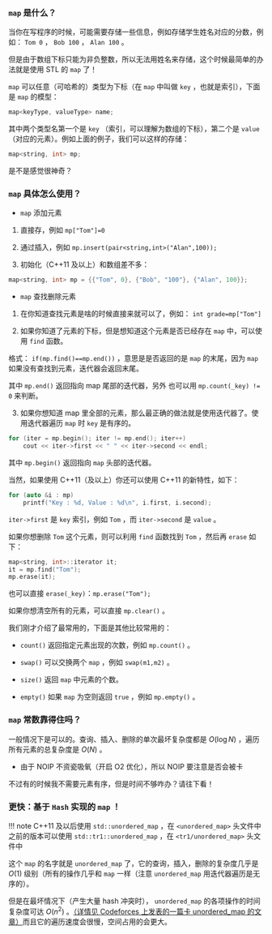 ###  `map` 是什么？

当你在写程序的时候，可能需要存储一些信息，例如存储学生姓名对应的分数，例如： `Tom 0` ， `Bob 100` ， `Alan 100` 。

但是由于数组下标只能为非负整数，所以无法用姓名来存储，这个时候最简单的办法就是使用 STL 的 `map` 了！

 `map` 可以任意（可哈希的）类型为下标（在 `map` 中叫做 `key` ，也就是索引），下面是 `map` 的模型：

```cpp
map<keyType, valueType> name;
```

其中两个类型名第一个是 `key` （索引，可以理解为数组的下标），第二个是 `value` （对应的元素）。例如上面的例子，我们可以这样的存储：

```cpp
map<string, int> mp;
```

是不是感觉很神奇？

###  `map` 具体怎么使用？

-    `map` 添加元素

1.  直接存，例如 `mp["Tom"]=0` 

2.  通过插入，例如 `mp.insert(pair<string,int>("Alan",100));` 

3.  初始化（C++11 及以上）和数组差不多：

```cpp
map<string, int> mp = {{"Tom", 0}, {"Bob", "100"}, {"Alan", 100}};
```

-    `map` 查找删除元素

1.  在你知道查找元素是啥的时候直接来就可以了，例如： `int grade=mp["Tom"]` 

2.  如果你知道了元素的下标，但是想知道这个元素是否已经存在 `map` 中，可以使用 `find` 函数。

格式： `if(mp.find()==mp.end())` ，意思是是否返回的是 `map` 的末尾，因为 `map` 如果没有查找到元素，迭代器会返回末尾。

其中 `mp.end()` 返回指向 map 尾部的迭代器，另外 也可以用 `mp.count(_key) != 0` 来判断。

3.  如果你想知道 map 里全部的元素，那么最正确的做法就是使用迭代器了。使用迭代器遍历 `map` 时 `key` 是有序的。

```cpp
for (iter = mp.begin(); iter != mp.end(); iter++)
    cout << iter->first << " " << iter->second << endl;
```

其中 `mp.begin()` 返回指向 `map` 头部的迭代器。

当然，如果使用 C++11（及以上）你还可以使用 C++11 的新特性，如下：

```cpp
for (auto &i : mp) 
    printf("Key : %d, Value : %d\n", i.first, i.second);
```

 `iter->first` 是 `key` 索引，例如 `Tom` ，而 `iter->second` 是 `value` 。

如果你想删除 `Tom` 这个元素，则可以利用 `find` 函数找到 `Tom` ，然后再 `erase` 如下：

```cpp
map<string, int>::iterator it;
it = mp.find("Tom");
mp.erase(it);
```

也可以直接 `erase(_key)`：`mp.erase("Tom");`

如果你想清空所有的元素，可以直接 `mp.clear()` 。

我们刚才介绍了最常用的，下面是其他比较常用的：

-    `count()` 返回指定元素出现的次数，例如 `mp.count()` 。

-    `swap()` 可以交换两个 `map` ，例如 `swap(m1,m2)` 。

-    `size()` 返回 `map` 中元素的个数。
-    `empty()` 如果 `map` 为空则返回 `true` ，例如 `mp.empty()` 。

###  `map` 常数靠得住吗？

一般情况下是可以的。查询、插入、删除的单次最坏复杂度都是 $O(\log N)$ ，遍历所有元素的总复杂度是 $O(N)$ 。

-   由于 NOIP 不资瓷吸氧（开启 O2 优化），所以 NOIP 要注意是否会被卡

不过有的时候我不需要元素有序，但是时间不够咋办？请往下看！

### 更快：基于 `Hash` 实现的 `map` ！

!!! note
    C++11 及以后使用 `std::unordered_map` ，在 `<unordered_map>` 头文件中
    之前的版本可以使用 `std::tr1::unordered_map` ，在 `<tr1/unordered_map>` 头文件中

这个 `map` 的名字就是 `unordered_map` 了，它的查询，插入，删除的复杂度几乎是 $O(1)$ 级别（所有的操作几乎和 `map` 一样（注意 `unordered_map` 用迭代器遍历是无序的）。

但是在最坏情况下（产生大量 hash 冲突时）， `unordered_map` 的各项操作的时间复杂度可达 $O(n^2)$ 。[（详情见 Codeforces 上发表的一篇卡 unordered_map 的文章）](http://codeforces.com/blog/entry/62393)而且它的遍历速度会很慢，空间占用的会更大。
